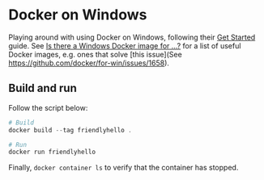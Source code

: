 # Docker on Windows

Playing around with using Docker on Windows, following their
[Get Started](https://docs.docker.com/get-started/) guide. See
[Is there a Windows Docker image for ...?](https://stefanscherer.github.io/is-there-a-windows-docker-image-for/)
for a list of useful Docker images, e.g. ones that solve
[this issue](See https://github.com/docker/for-win/issues/1658).

## Build and run

Follow the script below:

```powershell
# Build
docker build --tag friendlyhello .

# Run
docker run friendlyhello
```

Finally, `docker container ls` to verify that the container has stopped.
